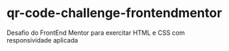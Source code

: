 # qr-code-challenge-frontendmentor
Desafio do FrontEnd Mentor para exercitar HTML e CSS com responsividade aplicada
